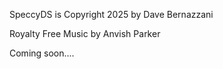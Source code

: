 SpeccyDS is Copyright 2025 by Dave Bernazzani

Royalty Free Music by Anvish Parker

Coming soon....
